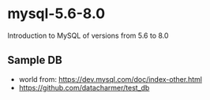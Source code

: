 # mysql-5.6-8.0
Introduction to MySQL of versions from 5.6 to 8.0

## Sample DB
- world from: https://dev.mysql.com/doc/index-other.html
- https://github.com/datacharmer/test_db
